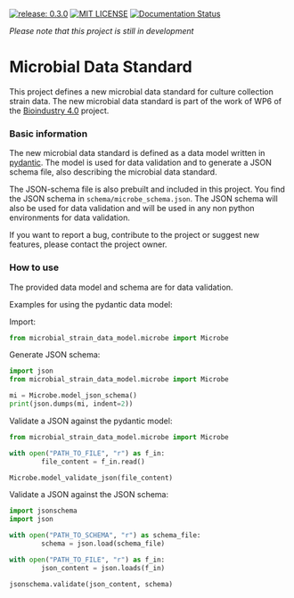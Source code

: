 [![release: 0.3.0](https://img.shields.io/badge/rel-0.3.0-blue.svg?style=flat-square)](https://github.com/LeibnizDSMZ/microbial-data-standard)
[![MIT LICENSE](https://img.shields.io/badge/License-MIT-brightgreen.svg?style=flat-square)](https://choosealicense.com/licenses/mit/)
[![Documentation Status](https://img.shields.io/badge/docs-GitHub-blue.svg?style=flat-square)](https://LeibnizDSMZ.github.io/microbial-data-standard/)

*Please note that this project is still in development*


# Microbial Data Standard

This project defines a new microbial data standard for culture collection strain data.
The new microbial data standard is part of the work of WP6 of the [Bioindustry 4.0](https://bioindustry4.hub.inrae.fr/) project.

### Basic information

The new microbial data standard is defined as a data model written in [pydantic](https://pydantic.dev).
The model is used for data validation and to generate a JSON schema file,
also describing the microbial data standard.

The JSON-schema file is also prebuilt and included in this project.
You find the JSON schema in  `schema/microbe_schema.json`. The JSON schema will also be
used for data validation and will be used in any non python environments for data validation.

If you want to report a bug, contribute to the project or suggest new features, please contact the project owner.


### How to use

The provided data model and schema are for data validation.

Examples for using the pydantic data model:

Import:
```python
from microbial_strain_data_model.microbe import Microbe
```

Generate JSON schema:
```python
import json
from microbial_strain_data_model.microbe import Microbe

mi = Microbe.model_json_schema()
print(json.dumps(mi, indent=2))
```

Validate a JSON against the pydantic model:
```python
from microbial_strain_data_model.microbe import Microbe

with open("PATH_TO_FILE", "r") as f_in:
        file_content = f_in.read()

Microbe.model_validate_json(file_content)
```

Validate a JSON against the JSON schema:
```python
import jsonschema
import json

with open("PATH_TO_SCHEMA", "r") as schema_file:
        schema = json.load(schema_file)

with open("PATH_TO_FILE", "r") as f_in:
        json_content = json.loads(f_in)

jsonschema.validate(json_content, schema)
```
